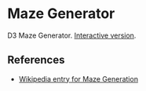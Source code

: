 # Maze Generator
D3 Maze Generator. [Interactive version](http://www.animatedcreations.net/d3/maze/maze.html).

## References
* [Wikipedia entry for Maze Generation](https://en.wikipedia.org/wiki/Maze_generation_algorithm)
